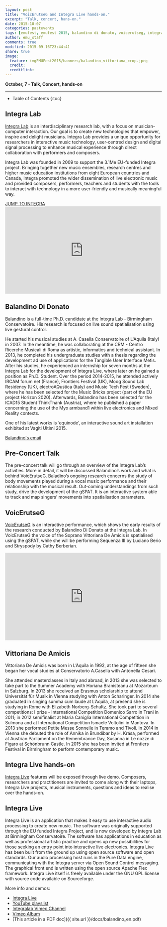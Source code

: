 ```yaml
---
layout: post
title: "VoicErutseG and Integra Live hands-on."
excerpt: "Talk, concert, hans-on."
date: 2015-10-07
categories: pastevents
tags: [emufest, emufest 2015, balandino di donato, voicerutseg, integra, integra lab, integra live, talk, concert, hands-on, vittoriana de amicis, video]
author: emu_staff
comments: true
modified: 2015-09-16T23:44:41
share: true
image:
  feature: imgEMUFest2015/banners/balandino_vittoriana_crop.jpeg
  credit:
  creditlink:
---
```


**October, 7 - Talk, Concert, hands-on**

---

* Table of Contents
{:toc}

## Integra Lab

[Integra Lab](http://integra.io/lab) is an interdisciplinary research lab, with
a focus on musician-computer interaction. Our goal is to create new technologies
that empower, inspire and delight musicians. Integra Lab provides a unique
opportunity for researchers in interactive music technology, user-centred
design and digital signal processing to enhance musical experience through
direct collaboration with performers and composers.   

Integra Lab was founded in 2009 to support the 3.1Me EU-funded Integra project.
Bringing together new music ensembles, research centres and higher music
education institutions from eight European countries and Canada, Integra
promoted the wider dissemination of live electronic music and provided
composers, performers, teachers and students with the tools to interact with
technology in a more user-friendly and musically meaningful way.

<div markdown="0">
  <a href="http://integra.io/lab"
    class="btn">JUMP TO INTEGRA</a>
</div>

<!-- <iframe width="560" height="315" src="//www.youtube.com/embed/pdSp4Y4GOQs" frameborder="0"> </iframe> -->

<iframe src="https://player.vimeo.com/video/123960927"
  width="500"
  height="281"
  frameborder="0"
  webkitallowfullscreen
  mozallowfullscreen
  allowfullscreen>
</iframe>

## Balandino Di Donato

[Balandino](http://www.balandinodidonato.com) is a full-time Ph.D. candidate at
the Integra Lab - Birmingham Conservatoire. His research is focused on live
sound spatialisation using live gestural control.

He started his musical studies at A. Casella Conservatoire of L'Aquila (Italy)
in 2007. In the meantime, he was collaborating at the CRM - Centro Ricerche
Musicali di Roma as artistic, informatics and technical assistant.
In 2013, he completed his undergraduate studies with a thesis regarding the
development ad use of applications for the Tangible User Interface Metis.
After his studies, he experienced an internship for seven months at the
Integra Lab for the development of Integra Live, where later on he gained a
position as Ph.D. Student.
Over the period 2014-2015, he attended actively IRCAM forum net (France),
Frontiers Festival (UK), Moog Sound Lab Residency (UK), electroAQustica (Italy)
and Music Tech Fest (Sweden), where he has been selected for the Music Bricks
project (part of the EU project Horizon 2020). Afterwards, Balandino has been
selected for the ICAD15 Student ThinkThank (Austria), where he published a
paper concerning the use of the Myo armband1 within live electronics and
Mixed Reality contexts.

One of his latest works is ’equinode’, an interactive sound art installation
exhibited at Vagiti Ultimi 2015.

[Balandino's email](balandino.didonato@mail.bcu.ac.uk)

## Pre-Concert Talk

The pre-concert talk will go through an overview of the Integra Lab’s activities.
More in detail, it will be discussed Balandino’s work and what is behind VoicErutseG.
Baladino’s ongoing research concerns the study of body movements played during
a vocal music performance and their relationship with the musical result.
Out-coming understandings from such study, drive the development of the gSPAT.
It is an interactive system able to track and map singers’ movements into
spatialisation parameters.

## VoicErutseG

[VoicErutseG](http://www.balandinodidonato.com/publications-and-works/voicerutseg-v0-1/)
is an interactive performance, which shows the early results of the research
conducted by Balandino Di Donato at the Integra Lab.
In VoicErutseG the voice of the Soprano Vittoriana De Amicis is spatialised
using the gSPAT, while she will be performing Sequenza III by Luciano Berio
and Stryspody by Cathy Berberian.

<iframe src="https://player.vimeo.com/video/124190457"
  width="500"
  height="281"
  frameborder="0"
  webkitallowfullscreen
  mozallowfullscreen
  allowfullscreen>
</iframe>

## Vittoriana De Amicis
Vittoriana De Amicis was born in L’Aquila in 1992, at the age of fifteen she
began her vocal studies at Conservatorio A.Casella with Antonella Cesari.

She attended masterclasses in Italy and abroad,
in 2013 she was selected to take part to the Summer Academy with Horiana Branisteanu
at Mozarteum in Salzburg. In 2013 she received an Erasmus scholarship to attend
Universität für Musik in Vienna studying with Anton Scharinger.
In 2014 she graduated in singing summa cum laude at L’Aquila, at presend she is
studying in Rome with Elizabeth Norberg-Schultz.
She took part to several competitions: I prize - International Competition
Domenico Sarro in Trani in 2011; in 2012 semifinalist at Maria Caniglia
International Competition in Sulmona and at International Competition Ismaele
Voltolini in Mantova. In 2013 she performed Petite Messe Sonnelle in Teramo and
Tivoli. In 2014 in Vienna she debuted the role of Annika in Brundibar by H.
Krása, performed at Austrian Parliament on the Remembrance Day, Susanna in Le nozze di
Figaro at Schönbrunn Castle. In 2015 she has been invited at Frontiers Festival in
Birmingham to perform contemporary music.

## Integra Live hands-on

[Integra Live](http://www.integralive.org) features will be exposed through
live demo. Composers, researchers and practitioners are invited to come along
with their laptops, Integra Live projects, musical instruments, questions
and ideas to realise over the hands-on.

## Integra Live

Integra Live is an application that makes it easy to use interactive audio
processing to create new music. The software was originally supported through
the EU funded Integra Project, and is now developed by Integra Lab at
Birmingham Conservatoire. The software has applications in education as well as
professional artistic practice and opens up new possibilities for those
seeking an entry point into interactive live electronics.
Integra Live has been built from the ground up using open source software and
open standards. Our audio processing host runs in the Pure Data engine,
communicating with the Integra server via Open Sound Control messaging.
The graphical front end is written using the open source Apache Flex framework.
Integra Live itself is freely available under the GNU GPL license with source
code available on Sourceforge.

More info and demos:

 - [Integra Live](http://www.integralive.org)
 - [YouTube playslist](https://www.youtube.com/playlist?list=PLprdGlLGoRugBkSX2m7Uq4LlvFGp79VDK)
 - [Integralab Vimeo Channel](https://vimeo.com/channels/integralab)
 - [Vimeo Album](https://vimeo.com/album/3313801)
 - [This article in a PDF doc]({{ site.url }}/docs/balandino_en.pdf)
